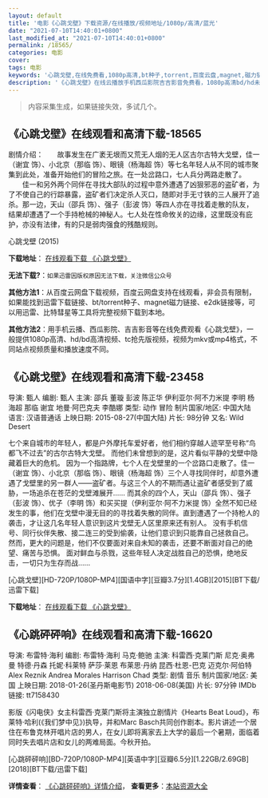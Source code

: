 ```yaml
---
layout: default
title: '电影《心跳戈壁》下载资源/在线播放/视频地址/1080p/高清/蓝光'
date: "2021-07-10T14:40:01+0800"
last_modified_at: "2021-07-10T14:40:01+0800"
permalink: /18565/
categories: 电影
cover:
tags: 电影
keywords: '心跳戈壁,在线免费看,1080p高清,bt种子,torrent,百度云盘,magnet,磁力链,迅雷下载资源'
description: '《心跳戈壁》在线云播放手机西瓜影院吉吉影音免费看，1080p高清bd/hd未删减完整版和tc抢先枪版，mkv/mp4格式，附带bt/torrent种子、magnet/磁力链、百度云盘、网盘资源迅雷下载链接'
---
```


>内容采集生成，如果链接失效，多试几个。


## 《心跳戈壁》在线观看和高清下载-18565

剧情介绍：　　故事发生在广袤无垠而又荒无人烟的无人区古尔古特大戈壁，佳一（谢宜 饰）、小北京（那临 饰）、眼镜（杨海超 饰）等七名年轻人从不同的城市聚集到此处，准备开始他们的冒险之旅。在一处岔路口，七人兵分两路走散了。  　　佳一和另外两个同伴在寻找大部队的过程中意外遭遇了凶狠邪恶的盗矿者，为了不使自己的行踪暴露，盗矿者们决定杀人灭口，随即对手无寸铁的三人展开了追杀。那一边，天山（邵兵 饰）、强子（彭波 饰）等四人亦在寻找着走散的队友，结果却遭遇了一个手持枪械的神秘人。七人处在性命攸关的边缘，这里既没有庇护，亦没有法律，有的只是弱肉强食的残酷规则。


心跳戈壁 (2015)

**下载地址**： [在线观看下载 《心跳戈壁》](https://www.btbtdy.me/btdy/dy2874.html) 


**无法下载?**：`如果迅雷因版权原因无法下载，关注微信公众号 `

**其他方法1**：从百度云网盘下载视频，百度云网盘支持在线观看，非会员有限制，如果能找到迅雷下载链接、bt/torrent种子、magnet磁力链接、e2dk链接等，可以用迅雷、比特彗星等工具将完整视频下载到本地。

**其他方法2**：用手机云播、西瓜影院、吉吉影音等在线免费观看《心跳戈壁》，一般提供1080p高清、hd/bd高清视频、tc抢先版视频，视频为mkv或mp4格式，不同站点视频质量和播放速度不同。


## 《心跳戈壁》在线观看和高清下载-23458

导演: 甄人 编剧: 甄人 主演: 邵兵 董璇 彭波 陈正华 伊利亚尔·阿不力米提 李明 杨海超 那临 谢宜 地曼·阿巴克夫 李酷娜 类型: 动作 冒险 制片国家/地区: 中国大陆 语言: 汉语普通话 上映日期: 2015-08-27(中国大陆) 片长: 98分钟 又名: Wild Desert

七个来自城市的年轻人，都是户外摩托车爱好者，他们相约穿越人迹罕至号称“鸟都飞不过去”的古尔古特大戈壁。 而他们未曾想到的是，这片看似平静的戈壁中隐藏着巨大的危机。 因为一个指路牌，七个人在戈壁里的一个岔路口走散了。佳一（谢宜 饰）、小北京（那临 饰）、眼镜（杨海超 饰）三个人寻找同伴时，却意外遭遇了戈壁里的另一群人——盗矿者。与这三个人的不期而遇让盗矿者感受到了威胁，一场追杀在苍茫的戈壁滩展开…… 而其余的四个人，天山（邵兵 饰）、强子（彭波 饰）、优子（李明 饰）和买买提（伊利亚尔·阿不力米提 饰）全然不知已经发生的事，他们在戈壁中漫无目的的寻找着失散的同伴。直到遭遇了一个持枪人的袭击，才让这几名年轻人意识到这片戈壁无人区里原来还有别人。 没有手机信号、同行伙伴失散、接二连三的受到偷袭，让他们意识到只能靠自己拯救自己。 然而，更大的问题是，他们不仅要面对来自未知的袭击，还要不断面对自己的绝望、痛苦与恐惧。 面对鲜血与杀戮，这些年轻人决定战胜自己的恐惧，绝地反击，一切只为生存而战……


[心跳戈壁][HD-720P/1080P-MP4][国语中字][豆瓣3.7分][1.4GB][2015][BT下载/迅雷下载]

**下载地址**： [在线观看下载 《心跳戈壁》](https://www.btdx8.com/torrent/wild_desert_2015.html) 


## 《心跳砰砰响》在线观看和高清下载-16620

导演: 布雷特·海利 编剧: 布雷特·海利 马克·鲍驰 主演: 科雷西·克莱门斯 尼克·奥弗曼 特德·丹森 托妮·科莱特 萨莎·莱恩 布莱思·丹纳 昆西·杜恩-巴克 迈克尔·阿伯特 Alex Reznik Andrea Morales Harrison Chad 类型: 剧情 音乐 制片国家/地区: 美国 上映日期: 2018-01-26(圣丹斯电影节) 2018-06-08(美国) 片长: 97分钟 IMDb链接: tt7158430

影版《闪电侠》女主科雷西·克莱门斯将主演独立剧情片《Hearts Beat Loud》，布莱特·哈利(《我们梦中见》)执导，并和Marc Basch共同创作剧本。影片讲述一个居住在布鲁克林开唱片店的男人，在女儿即将离家去上大学的最后一个暑期，面临着同时失去唱片店和女儿的两难局面。今秋开拍。


[心跳砰砰响][BD-720P/1080P-MP4][英语中字][豆瓣6.5分][1.22GB/2.69GB][2018][BT下载/迅雷下载]

**详情查看**： [《心跳砰砰响》详情介绍](/movie/16620/)， **查看更多**：[本站资源大全](/movie/t/all/)

